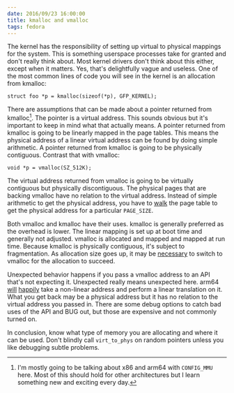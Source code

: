 ```yaml
---
date: 2016/09/23 16:00:00
title: kmalloc and vmalloc
tags: fedora
---
```

The kernel has the responsibility of setting up virtual to physical mappings
for the system. This is something userspace processes take for granted and
don't really think about. Most kernel drivers don't think about this either,
except when it matters. Yes, that's delightfully vague and useless. One of
the most common lines of code you will see in the kernel is an allocation
from kmalloc:

	struct foo *p = kmalloc(sizeof(*p), GFP_KERNEL);

There are assumptions that can be made about a pointer returned from
kmalloc[^1]. The pointer is a virtual address. This sounds obvious but it's
important to keep in mind what that actually means. A pointer returned from
kmalloc is going to be linearly mapped in the page tables. This means the
physical address of a linear virtual address can be found by doing simple
arithmetic. A pointer returned from kmalloc is going to be physically
contiguous. Contrast that with vmalloc:

	void *p = vmalloc(SZ_512K);

The virtual address returned from vmalloc is going to be virtually contiguous
but physically discontiguous. The physical pages that are backing vmalloc
have no relation to the virtual address. Instead of simple arithmetic to
get the physical address, you have to [walk](http://lxr.free-electrons.com/source/mm/vmalloc.c#L235)
the page table to get the physical address for a particular `PAGE_SIZE`.

Both vmalloc and kmalloc have their uses. kmalloc is generally preferred as
the overhead is lower. The linear mapping is set up at boot time and generally
not adjusted. vmalloc is allocated and mapped and mapped at run time. Because
kmalloc is physically contiguous, it's subject to fragmentation. As allocation
size goes up, it may be [necessary](https://marc.info/?l=linux-kernel&m=147455813419596&w=2)
to switch to vmalloc for the allocation to succeed.

Unexpected behavior happens if you pass a vmalloc address to an API that's
not expecting it. Unexpected really means unexpected here. arm64 [will](http://lxr.free-electrons.com/source/arch/arm64/include/asm/memory.h#L190)
[happily](http://lxr.free-electrons.com/source/arch/arm64/include/asm/memory.h#L109)
take a non-linear address and perform a linear translation on it. What you
get back may be a physical address but it has no relation to the virtual
address you passed in. There are some debug options to catch bad uses of
the API and BUG out, but those are expensive and not commonly turned on.

In conclusion, know what type of memory you are allocating and where it
can be used. Don't blindly call `virt_to_phys` on random pointers unless you
like debugging subtle problems.

[^1]: I'm mostly going to be talking about x86 and arm64 with `CONFIG_MMU`
here. Most of this should hold for other architectures but I learn something
new and exciting every day.
